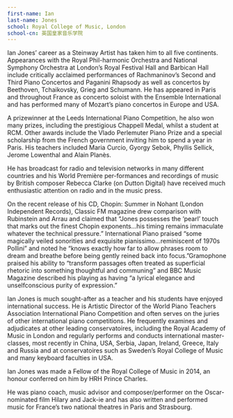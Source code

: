 ```yaml
---
first-name: Ian
last-name: Jones
school: Royal College of Music, London
school-cn: 英国皇家音乐学院
---
```


Ian Jones’ career as a Steinway Artist has taken him to all five continents. Appearances with the Royal Phil-harmonic Orchestra and National Symphony Orchestra at London’s Royal Festival Hall and Barbican Hall include critically acclaimed performances of Rachmaninov’s Second and Third Piano Concertos and Paganini Rhapsody as well as concertos by Beethoven, Tchaikovsky, Grieg and Schumann. He has appeared in Paris and throughout France as concerto soloist with the Ensemble International and has performed many of Mozart’s piano concertos in Europe and USA.

A prizewinner at the Leeds International Piano Competition, he also won many prizes, including the prestigious Chappell Medal, whilst a student at RCM. Other awards include the Vlado Perlemuter Piano Prize and a special scholarship from the French government inviting him to spend a year in Paris. His teachers included Maria Curcio, Gyorgy Sebok, Phyllis Sellick, Jerome Lowenthal and Alain Planès.

He has broadcast for radio and television networks in many different countries and his World Première per-formances and recordings of music by British composer Rebecca Clarke (on Dutton Digital) have received much enthusiastic attention on radio and in the music press.

On the recent release of his CD, Chopin: Summer in Nohant (London Independent Records), Classic FM magazine drew comparison with Rubinstein and Arrau and claimed that “Jones possesses the ‘pearl’ touch that marks out the finest Chopin exponents...his timing remains immaculate whatever the technical pressure.” International Piano praised “some magically veiled sonorities and exquisite pianissimo…reminiscent of 1970s Pollini” and noted he “knows exactly how far to allow phrases room to dream and breathe before being gently reined back into focus.”Gramophone praised his ability to “transform passages often treated as superficial rhetoric into something thoughtful and communing” and BBC Music Magazine described his playing as having “a lyrical elegance and unselfconscious purity of expression.”

Ian Jones is much sought-after as a teacher and his students have enjoyed international success. He is Artistic Director of the World Piano Teachers Association International Piano Competition and often serves on the juries of other international piano competitions. He frequently examines and adjudicates at other leading conservatoires, including the Royal Academy of Music in London and regularly performs and conducts international master-classes, most recently in China, USA, Serbia, Japan, Ireland, Greece, Italy and Russia and at conservatoires such as Sweden’s Royal College of Music and many keyboard faculties in USA.

Ian Jones was made a Fellow of the Royal College of Music in 2014, an honour conferred on him by HRH Prince Charles.

He was piano coach, music advisor and composer/performer on the Oscar-nominated film Hilary and Jack-ie and has also written and performed music for France’s two national theatres in Paris and Strasbourg.
